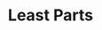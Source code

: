 ---
title: 'Least Parts'
icon: 'icon.png'

content:
    items: 
        - '@page.children': '/tech'
    order:
        by: header.taxonomy.partcount
        dir: asc
    filter:
        published: true
        type: 'tech'
    limit: 12
---